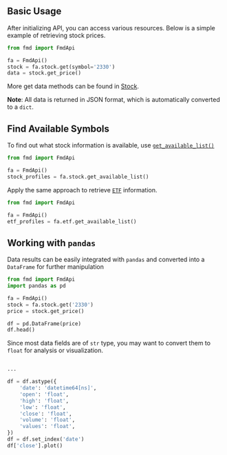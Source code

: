 ## Basic Usage

After initializing API, you can access various resources. Below is a simple example of retrieving stock prices.
```python
from fmd import FmdApi

fa = FmdApi()
stock = fa.stock.get(symbol='2330')
data = stock.get_price()
```

More get data methods can be found in [Stock](/reference/stock/#fmd.resources.stock.obj.Stock).

**Note**: All data is returned in JSON format, which is automatically converted to a `dict`.

## Find Available Symbols

To find out what stock information is available, use  [`get_available_list()`](/reference/stock/#fmd.resources.stock.obj.StockManager.get_available_list)

```python
from fmd import FmdApi

fa = FmdApi()
stock_profiles = fa.stock.get_available_list()
```

Apply the same approach to retrieve [`ETF`](/reference/etf) information.

```python
from fmd import FmdApi

fa = FmdApi()
etf_profiles = fa.etf.get_available_list()
```

## Working with `pandas`

Data results can be easily integrated with `pandas` and converted into a `DataFrame` for further manipulation
```python
from fmd import FmdApi
import pandas as pd

fa = FmdApi()
stock = fa.stock.get('2330')
price = stock.get_price()

df = pd.DataFrame(price)
df.head()
```

Since most data fields are of `str` type, you may want to convert them to `float` for analysis or visualization.

```python

...

df = df.astype({
    'date': 'datetime64[ns]',
    'open': 'float',
    'high': 'float',
    'low': 'float',
    'close': 'float',
    'volume': 'float',
    'values': 'float',
})
df = df.set_index('date')
df['close'].plot()
```
